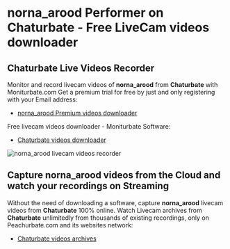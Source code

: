 # norna_arood Performer on Chaturbate - Free LiveCam videos downloader

## Chaturbate Live Videos Recorder

Monitor and record livecam videos of **norna_arood** from **Chaturbate** with Moniturbate.com
Get a premium trial for free by just and only registering with your Email address:
* [norna_arood Premium videos downloader](https://moniturbate.com/request-demo-licence-key.html)

Free livecam videos downloader - Moniturbate Software:
* [Chaturbate videos downloader](https://moniturbate.com/moniturbate-download-software.html)

![norna_arood livecam videos recorder](https://peachurnet.com/templates/moniturbate-software.png)


## Capture norna_arood videos from the Cloud and watch your recordings on Streaming

Without the need of downloading a software, capture **norna_arood** livecam videos from **Chaturbate** 100% online.
Watch Livecam archives from **Chaturbate** unlimitedly from thousands of existing recordings, only on Peachurbate.com and its websites network:
* [Chaturbate videos archives](https://peachurnet.com/)